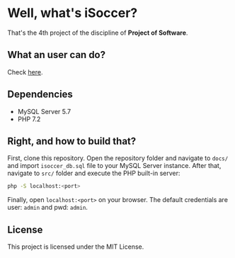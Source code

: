 # Well, what's iSoccer?

That's the 4th project of the discipline of **Project of Software**.

## What an user can do?
Check [here](https://docs.google.com/viewer?a=v&pid=sites&srcid=aWMudWZhbC5icnxjb21wMjE1fGd4OjM3ZGU3ZmJiZmRhNmNiOTA).

## Dependencies

- MySQL Server 5.7
- PHP 7.2

## Right, and how to build that?

First, clone this repository. Open the repository folder and navigate to `docs/` and import `isoccer_db.sql` file to your MySQL Server instance. After that, navigate to `src/` folder and execute the PHP built-in server:

```bash
php -S localhost:<port>
```

Finally, open `localhost:<port>` on your browser. The default credentials are user: `admin` and pwd: `admin`.

## License

This project is licensed under the MIT License.